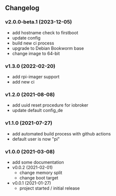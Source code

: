 ## Changelog

### v2.0.0-beta.1 (2023-12-05)
* add hostname check to firstboot
* update config
* build new ci process
* upgrade to Debian Bookworm base 
* change image to 64-bit

### v1.3.0 (2022-02-20)
* add rpi-imager support
* add new ci

### v1.2.0 (2021-08-08)
* add uuid reset procedure for iobroker
* update default config_de

### v1.1.0 (2021-07-27)
* add automated build process with github actions
* default user is now "pi"

### v1.0.0 (2021-03-08)
* add some documentation
* v0.0.2 (2021-02-01)
  * change memory split
  * change boot target
* v0.0.1 (2021-01-27)
  * project started / initial release